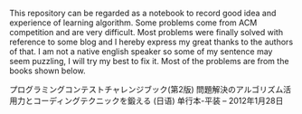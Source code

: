 This repository can be regarded as a notebook to record good idea and experience of learning algorithm. Some problems come from ACM competition and are very difficult. Most problems were finally solved with reference to some blog and I hereby express my great thanks to the authors of that. I am not a native english speaker so some of my sentence may seem puzzling, I will try my best to fix it.
Most of the problems are from the books shown below.

プログラミングコンテストチャレンジブック(第2版) 問題解決のアルゴリズム活用力とコーディングテクニックを鍛える (日语) 单行本-平装 – 2012年1月28日
<div align=center><src="https://github.com/nappleyjq/algorithm/raw/masterprogramming.contest.png"/></div>
